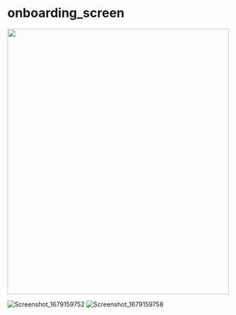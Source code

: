 # onboarding_screen
<img src="![Screenshot_1679159748](https://user-images.githubusercontent.com/115135886/226122736-f14cb741-1cf8-4919-b767-6008c9c84827.png)" width="500" height="600">


![Screenshot_1679159752](https://user-images.githubusercontent.com/115135886/226122738-77878df5-5f5d-4fc6-a593-5d35310aa92e.png)
![Screenshot_1679159758](https://user-images.githubusercontent.com/115135886/226122739-a86eaf24-beeb-44ce-9711-9d0ebf42ecb5.png)
